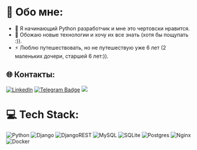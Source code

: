 # 💫 Обо мне:  
- :telescope: Я начинающий Python разработчик и мне это чертовски нравится.
- :seedling: Обожаю новые технологии и хочу их все знать (хотя бы пощупать :)).
- :zap: Люблю путешествовать, но не путешествую уже 6 лет (2 маленьких дочери, старшей 6 лет:)).


## 🌐 Контакты:
[![LinkedIn](https://img.shields.io/badge/LinkedIn-%230077B5.svg?style=for-the-badge&logo=linkedin&logoColor=white)](https://linkedin.com/in/kamanin227) 
[![Telegram Badge](https://img.shields.io/badge/-Telegram-blue?style=for-the-badge&logo=Telegram&logoColor=white)](https://t.me/Yohimbe25)
<a href="mailto:brunotacca@gmail.com?subject=Olá%20Bruno%20Tacca"><img src="https://img.shields.io/badge/gmail-%23D14836.svg?&style=for-the-badge&logo=gmail&logoColor=white" /></a>&nbsp;&nbsp;&nbsp;&nbsp;

# 💻 Tech Stack:
![Python](https://img.shields.io/badge/python-3670A0?style=for-the-badge&logo=python&logoColor=ffdd54) ![Django](https://img.shields.io/badge/django-%23092E20.svg?style=for-the-badge&logo=django&logoColor=white) ![DjangoREST](https://img.shields.io/badge/DJANGO-REST-ff1709?style=for-the-badge&logo=django&logoColor=white&color=ff1709&labelColor=gray) ![MySQL](https://img.shields.io/badge/mysql-%2300f.svg?style=for-the-badge&logo=mysql&logoColor=white) ![SQLite](https://img.shields.io/badge/sqlite-%2307405e.svg?style=for-the-badge&logo=sqlite&logoColor=white) ![Postgres](https://img.shields.io/badge/postgres-%23316192.svg?style=for-the-badge&logo=postgresql&logoColor=white) ![Nginx](https://img.shields.io/badge/nginx-%23009639.svg?style=for-the-badge&logo=nginx&logoColor=white) ![Docker](https://img.shields.io/badge/docker-%230db7ed.svg?style=for-the-badge&logo=docker&logoColor=white)
